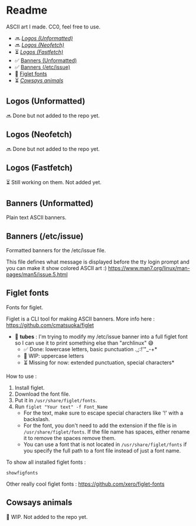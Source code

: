 # Readme

ASCII art I made. CC0, feel free to use.

- 🔜 *[Logos (Unformatted)](#logos-unformatted)*
- 🔜 *[Logos (Neofetch)](#logos-neofetch)*
- ⏳ *[Logos (Fastfetch)](#logos-fastfetch)*
- ✅ [Banners (Unformatted)](#banners-unformatted)
- ✅ [Banners (/etc/issue)](#banners-etcissue)
- 🚧 [Figlet fonts](#figlet-fonts)
- ⏳ *[Cowsays animals](#cowsays-animals)*

## Logos (Unformatted)

🔜 Done but not added to the repo yet.

## Logos (Neofetch)

🔜 Done but not added to the repo yet.

## Logos (Fastfetch)

⏳ Still working on them. Not added yet.

## Banners (Unformatted)

Plain text ASCII banners.

## Banners (/etc/issue)

Formatted banners for the /etc/issue file.

This file defines what message is displayed before the tty login prompt and you can make it show colored ASCII art :)
https://www.man7.org/linux/man-pages/man5/issue.5.html

## Figlet fonts

Fonts for figlet.

Figlet is a CLI tool for making ASCII banners. More info here :
https://github.com/cmatsuoka/figlet

- 🚧 **tubes** : I'm trying to modify my /etc/issue banner into a full figlet font so I can use it to print something else than "archlinux" 😅
    - ✅ Done: lowercase letters, basic punctuation .,;:!'"_-+*
    - 🚧 WIP: uppercase letters
    - ⏳ Missing for now: extended punctuation, special characters*

How to use :
1. Install figlet.
2. Download the font file.
3. Put it in `/usr/share/figlet/fonts`.
4. Run `figlet "Your text" -f Font_Name`
    - For the text, make sure to escape special characters like '!' with a backslash.
    - For the font, you don't need to add the extension if the file is in `/usr/share/figlet/fonts`. If the file name has spaces, either rename it to remove the spaces remove them.
    - You can use a font that is not located in `/usr/share/figlet/fonts` if you specify the full path to a font file instead of just a font name.

To show all installed figlet fonts :
```
showfigfonts
```

Other really cool figlet fonts :
https://github.com/xero/figlet-fonts

## Cowsays animals

🚧 WIP. Not added to the repo yet.
